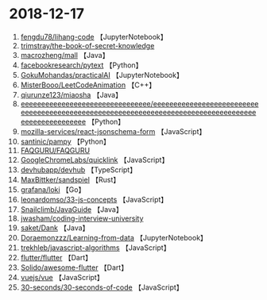 # 2018-12-17

1. [fengdu78/lihang-code](https://github.com/fengdu78/lihang-code) 【JupyterNotebook】
2. [trimstray/the-book-of-secret-knowledge](https://github.com/trimstray/the-book-of-secret-knowledge) 
3. [macrozheng/mall](https://github.com/macrozheng/mall) 【Java】
4. [facebookresearch/pytext](https://github.com/facebookresearch/pytext) 【Python】
5. [GokuMohandas/practicalAI](https://github.com/GokuMohandas/practicalAI) 【JupyterNotebook】
6. [MisterBooo/LeetCodeAnimation](https://github.com/MisterBooo/LeetCodeAnimation) 【C++】
7. [qiurunze123/miaosha](https://github.com/qiurunze123/miaosha) 【Java】
8. [eeeeeeeeeeeeeeeeeeeeeeeeeeeeeeee/eeeeeeeeeeeeeeeeeeeeeeeeeeeeeeeeeeeeeeeeeeeeeeeeeeeeeeeeeeeeeeeeeeeeeeeeeeeeeeeeeeeeeeeeeeeeeeeeeeee](https://github.com/eeeeeeeeeeeeeeeeeeeeeeeeeeeeeeee/eeeeeeeeeeeeeeeeeeeeeeeeeeeeeeeeeeeeeeeeeeeeeeeeeeeeeeeeeeeeeeeeeeeeeeeeeeeeeeeeeeeeeeeeeeeeeeeeeeee) 【Python】
9. [mozilla-services/react-jsonschema-form](https://github.com/mozilla-services/react-jsonschema-form) 【JavaScript】
10. [santinic/pampy](https://github.com/santinic/pampy) 【Python】
11. [FAQGURU/FAQGURU](https://github.com/FAQGURU/FAQGURU) 
12. [GoogleChromeLabs/quicklink](https://github.com/GoogleChromeLabs/quicklink) 【JavaScript】
13. [devhubapp/devhub](https://github.com/devhubapp/devhub) 【TypeScript】
14. [MaxBittker/sandspiel](https://github.com/MaxBittker/sandspiel) 【Rust】
15. [grafana/loki](https://github.com/grafana/loki) 【Go】
16. [leonardomso/33-js-concepts](https://github.com/leonardomso/33-js-concepts) 【JavaScript】
17. [Snailclimb/JavaGuide](https://github.com/Snailclimb/JavaGuide) 【Java】
18. [jwasham/coding-interview-university](https://github.com/jwasham/coding-interview-university) 
19. [saket/Dank](https://github.com/saket/Dank) 【Java】
20. [Doraemonzzz/Learning-from-data](https://github.com/Doraemonzzz/Learning-from-data) 【JupyterNotebook】
21. [trekhleb/javascript-algorithms](https://github.com/trekhleb/javascript-algorithms) 【JavaScript】
22. [flutter/flutter](https://github.com/flutter/flutter) 【Dart】
23. [Solido/awesome-flutter](https://github.com/Solido/awesome-flutter) 【Dart】
24. [vuejs/vue](https://github.com/vuejs/vue) 【JavaScript】
25. [30-seconds/30-seconds-of-code](https://github.com/30-seconds/30-seconds-of-code) 【JavaScript】
